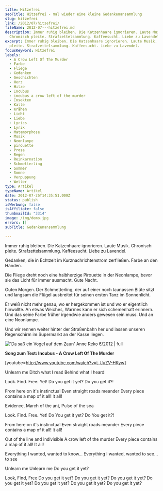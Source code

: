 ```yaml
---
title: Hitzefrei
seoTitle: Hitzefrei - mal wieder eine kleine Gedankenansammlung
slug: hitzefrei
link: /2012/07/hitzefrei/
fileName: 2012-07---hitzefrei.md
description: Immer ruhig bleiben. Die Katzenhaare ignorieren. Laute Musik.
  Chronisch pleite. Strafzettelsammlung. Kaffeesucht. Liebe zu Lavendel.
excerpt: Immer ruhig bleiben. Die Katzenhaare ignorieren. Laute Musik. Chronisch
  pleite. Strafzettelsammlung. Kaffeesucht. Liebe zu Lavendel.
focusKeyword: Hitzefrei
labels:
  - A Crow Left Of The Murder
  - Farbe
  - Fliege
  - Gedanken
  - Geschichten
  - Herz
  - Hitze
  - Incubus
  - incubus a crow left of the murder
  - Insekten
  - Kälte
  - Krähen
  - Licht
  - Liebe
  - Lyrics
  - Lyrik
  - Matamorphose
  - Musik
  - Neonlampe
  - pirouette
  - Prosa
  - Regen
  - Reinkarnation
  - Schmetterling
  - Sommer
  - Sonne
  - Verpuppung
  - Wetter
type: Artikel
typeName: Artikel
date: 2012-07-26T14:35:51.000Z
status: publish
isWerbung: false
isAffiliate: false
thumbnailId: "3314"
image: /img/demo.jpg
errors: []
subTitle: Gedankenansammlung
  
---
```


Immer ruhig bleiben. Die Katzenhaare ignorieren. Laute Musik. Chronisch pleite.
Strafzettelsammlung. Kaffeesucht. Liebe zu Lavendel.

Gedanken, die in Echtzeit im Kurznachrichtenstrom zerfließen. Farbe an den
Händen.

Die Fliege dreht noch eine halbherzige Pirouette in der Neonlampe, bevor sie das
Licht für immer ausmacht. Gute Nacht.

Guten Morgen. Der Schmetterling, der auf einer noch taunassen Blüte sitzt und
langsam die Flügel ausbreitet für seinen ersten Tanz im Sonnenlicht.

Er weiß nicht mehr genau, wo er hergekommen ist und wo er eigentlich hinwollte.
An etwas Weiches, Warmes kann er sich schemenhaft erinnern. Und das seine Farbe
früher irgendwie anders gewesen sein muss. Und an eine Neonlampe.

Und wir rennen weiter hinter der Straßenbahn her und lassen unseren Regenschirm
im Supermarkt an der Kasse liegen.

!['Da saß ein Vogel auf dem Zaun' Anne Reko 6/2012 | full](http://cardamonchai.files.wordpress.com/2012/07/599460_450404824981652_1788614199_n1.jpg)

**Song zum Text: Incubus - A Crow Left Of The Murder**

[youtube=http://www.youtube.com/watch?v=t-UuZV-HKyw]

Unlearn me Ditch what I read Behind what I heard

Look. Find. Free. Yet! Do you get it yet? Do you get it?!

From here on it's instinctual Even straight roads meander Every piece contains a
map of it all! It all!

Evidence, March of the ant, Pulse of the sea

Look. Find. Free. Yet! Do You get it yet? Do You get it?!

From here on it's instinctual Even straight roads meander Every piece contains a
map of it all! It all!

Out of the line and indivisible A crow left of the murder Every piece contains a
map of it all! It all!

Everything I wanted, wanted to know... Everything I wanted, wanted to see... to
see

Unlearn me Unlearn me Do you get it yet?

Look, Find, Free Do you get it yet? Do you get it yet? Do you get it yet? Do you
get it yet? Do you get it yet? Do you get it yet? Do you get it yet?

  